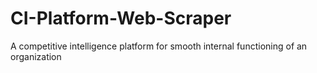 # CI-Platform-Web-Scraper
A competitive intelligence platform for smooth internal functioning of an organization

